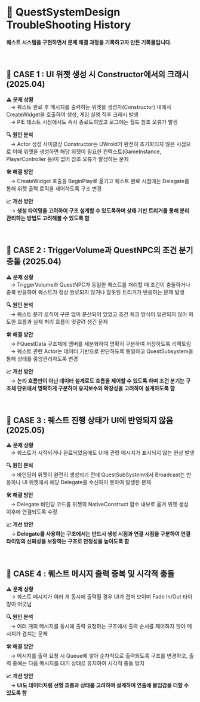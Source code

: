 # 📝 QuestSystemDesign TroubleShooting History

**퀘스트 시스템을 구현하면서 문제 해결 과정을 기록하고자 만든 기록물입니다.**  

<br>

## 📌 CASE 1 : UI 위젯 생성 시 Constructor에서의 크래시 (2025.04)  
**⚠️ 문제 상황**  
&nbsp;&nbsp;&nbsp;→ 퀘스트 완료 후 메시지를 출력하는 위젯을 생성자(Constructor) 내에서 CreateWidget을 호출하여 생성, 게임 실행 직후 크래시 발생  
&nbsp;&nbsp;&nbsp;→ PIE 테스트 시점에서도 즉시 종료도히었고 로그에는 월드 참조 오류가 발생  

**🔍 원인 분석**  
&nbsp;&nbsp;&nbsp;→ Actor 생성 사이클상 Constructor는 UWrold가 완전히 초기화되지 않은 시점으로 이때 위젯을 생성하면 해당 위젯이 필요한 컨텍스트(GameInstance, PlayerController 등)이 없어 참조 오류가 발생하는 문제  

**🛠️ 해결 방안**  
&nbsp;&nbsp;&nbsp;→ CreateWidget 호출을 BeginPlay로 옮기고 퀘스트 완료 시점에는 Delegate를 통해 위젯 출력 로직을 제어하도록 구조 변경  

**📈 개선 방안**  
&nbsp;&nbsp;&nbsp;→ **생성 타이밍을 고려하여 구조 설계할 수 있도록하며 상태 기반 트리거를 통해 분리 관리하는 방법도 고려해볼 수 있도록 함**  

<br>

## 📌 CASE 2 : TriggerVolume과 QuestNPC의 조건 분기 충돌 (2025.04)
**⚠️ 문제 상황**  
&nbsp;&nbsp;&nbsp;→ TriggerVolume과 QuestNPC가 동일한 퀘스트를 처리할 때 조건이 충돌하거나 중복 반응하여 퀘스트가 정상 완료되지 않거나 잘못된 트리거가 반응하는 문제 발생  

**🔍 원인 분석**  
&nbsp;&nbsp;&nbsp;→ 퀘스트 분기 로직이 구분 없이 분산되어 있었고 조건 체크 방식이 일관되지 않아 의도한 흐름과 실제 처리 흐름이 엇갈려 생긴 문제  
  
**🛠️ 해결 방안**  
&nbsp;&nbsp;&nbsp;→ FQuestData 구조체에 멤버를 세분화하여 명확히 구분하여 저장하도록 리팩토링  
&nbsp;&nbsp;&nbsp;→ 퀘스트 관련 Actor는 데이터 기반으로 판단하도록 통일하고 QuestSubsystem을 통해 상태를 중앙관리하도록 변경  

**📈 개선 방안**  
&nbsp;&nbsp;&nbsp;→ **논리 흐름만이 아닌 데이터 설계로도 흐름을 제어할 수 있도록 하며 조건 분기는 구조체 단위에서 명확하게 구분하여 유지보수와 확장성을 고려하여 설계하도록 함**  

<br>

## 📌 CASE 3 : 퀘스트 진행 상태가 UI에 반영되지 않음 (2025.05)
**⚠️ 문제 상황**  
&nbsp;&nbsp;&nbsp;→ 퀘스트가 시작되거나 완료되었음에도 UI에 관련 메시지가 표시되지 않는 현상 발생

**🔍 원인 분석**  
&nbsp;&nbsp;&nbsp;→ 바인딩이 위젯이 완전히 생성되기 전에 QuestSubSystem에서 Broadcast는 반응하나 UI 위젯에서 해당 Delegate를 수신하지 못하여 발생한 문제  

**🛠️ 해결 방안**  
&nbsp;&nbsp;&nbsp;→ Delegate 바인딩 코드를 위젯의 NativeConstruct 함수 내부로 옮겨 위젯 생성 이후에 연결되도록 수정  

**📈 개선 방안**  
&nbsp;&nbsp;&nbsp;→ **Delegate를 사용하는 구조에서는 반드시 생성 시점과 연결 시점을 구분하여 연결 타이밍의 신뢰성을 보장하는 구조로 안정성을 높이도록 함**  

<br>

## 📌 CASE 4 : 퀘스트 메시지 출력 중복 및 시각적 충돌
**⚠️ 문제 상황**  
&nbsp;&nbsp;&nbsp;→ 퀘스트 메시지가 여러 개 동시에 출력될 경우 UI가 겹쳐 보이며 Fade In/Out 타이밍이 어긋남

**🔍 원인 분석**  
&nbsp;&nbsp;&nbsp;→ 여러 개의 메시지를 동시에 출력 요청하는 구조에서 출력 순서를 제어하지 않아 메시지가 겹치는 문제

**🛠️ 해결 방안**  
&nbsp;&nbsp;&nbsp;→ 메시지를 출력 요청 시 Queue에 쌓아 순차적으로 출력되도록 구조를 변경하고, 출력 중에는 다음 메시지를 대기 상태로 유지하여 시각적 충돌 방지

**📈 개선 방안**  
&nbsp;&nbsp;&nbsp;→ **UI도 데이터처럼 선형 흐름과 상태를 고려하여 설계하여 연출에 몰입감을 더할 수 있도록 함**  
